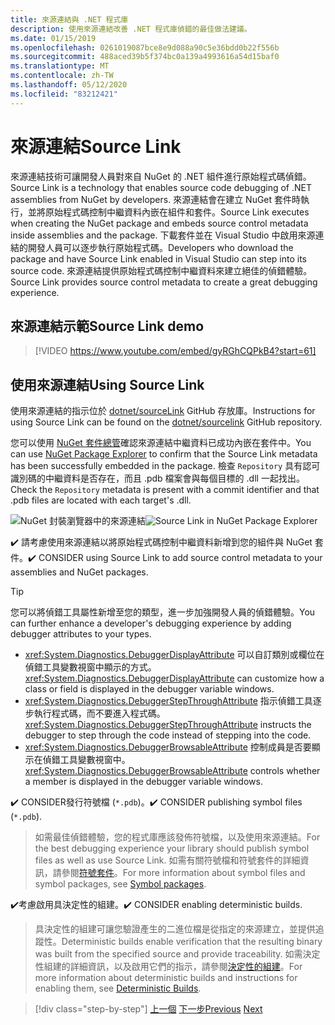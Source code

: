 ```yaml
---
title: 來源連結與 .NET 程式庫
description: 使用來源連結改善 .NET 程式庫偵錯的最佳做法建議。
ms.date: 01/15/2019
ms.openlocfilehash: 0261019087bce8e9d088a90c5e36bdd0b22f556b
ms.sourcegitcommit: 488aced39b5f374bc0a139a4993616a54d15baf0
ms.translationtype: MT
ms.contentlocale: zh-TW
ms.lasthandoff: 05/12/2020
ms.locfileid: "83212421"
---
```

# <a name="source-link"></a><span data-ttu-id="3d780-103">來源連結</span><span class="sxs-lookup"><span data-stu-id="3d780-103">Source Link</span></span>

<span data-ttu-id="3d780-104">來源連結技術可讓開發人員對來自 NuGet 的 .NET 組件進行原始程式碼偵錯。</span><span class="sxs-lookup"><span data-stu-id="3d780-104">Source Link is a technology that enables source code debugging of .NET assemblies from NuGet by developers.</span></span> <span data-ttu-id="3d780-105">來源連結會在建立 NuGet 套件時執行，並將原始程式碼控制中繼資料內嵌在組件和套件。</span><span class="sxs-lookup"><span data-stu-id="3d780-105">Source Link executes when creating the NuGet package and embeds source control metadata inside assemblies and the package.</span></span> <span data-ttu-id="3d780-106">下載套件並在 Visual Studio 中啟用來源連結的開發人員可以逐步執行原始程式碼。</span><span class="sxs-lookup"><span data-stu-id="3d780-106">Developers who download the package and have Source Link enabled in Visual Studio can step into its source code.</span></span> <span data-ttu-id="3d780-107">來源連結提供原始程式碼控制中繼資料來建立絕佳的偵錯體驗。</span><span class="sxs-lookup"><span data-stu-id="3d780-107">Source Link provides source control metadata to create a great debugging experience.</span></span>

## <a name="source-link-demo"></a><span data-ttu-id="3d780-108">來源連結示範</span><span class="sxs-lookup"><span data-stu-id="3d780-108">Source Link demo</span></span>

> [!VIDEO https://www.youtube.com/embed/gyRGhCQPkB4?start=61]

## <a name="using-source-link"></a><span data-ttu-id="3d780-109">使用來源連結</span><span class="sxs-lookup"><span data-stu-id="3d780-109">Using Source Link</span></span>

<span data-ttu-id="3d780-110">使用來源連結的指示位於 [dotnet/sourceLink](https://github.com/dotnet/sourcelink/blob/master/README.md) GitHub 存放庫。</span><span class="sxs-lookup"><span data-stu-id="3d780-110">Instructions for using Source Link can be found on the [dotnet/sourcelink](https://github.com/dotnet/sourcelink/blob/master/README.md) GitHub repository.</span></span>

<span data-ttu-id="3d780-111">您可以使用 [NuGet 套件總管](https://github.com/NuGetPackageExplorer/NuGetPackageExplorer)確認來源連結中繼資料已成功內嵌在套件中。</span><span class="sxs-lookup"><span data-stu-id="3d780-111">You can use [NuGet Package Explorer](https://github.com/NuGetPackageExplorer/NuGetPackageExplorer) to confirm that the Source Link metadata has been successfully embedded in the package.</span></span> <span data-ttu-id="3d780-112">檢查 `Repository` 具有認可識別碼的中繼資料是否存在，而且 .pdb 檔案會與每個目標的 .dll 一起找出。</span><span class="sxs-lookup"><span data-stu-id="3d780-112">Check the `Repository` metadata is present with a commit identifier and that .pdb files are located with each target's .dll.</span></span>

<span data-ttu-id="3d780-113">![NuGet 封裝瀏覽器中的來源連結](./media/sourcelink/nuget-package-explorer-sourcelink.png "NuGet 封裝瀏覽器中的來源連結")</span><span class="sxs-lookup"><span data-stu-id="3d780-113">![Source Link in NuGet Package Explorer](./media/sourcelink/nuget-package-explorer-sourcelink.png "Source Link in NuGet Package Explorer")</span></span>

<span data-ttu-id="3d780-114">✔️ 請考慮使用來源連結以將原始程式碼控制中繼資料新增到您的組件與 NuGet 套件。</span><span class="sxs-lookup"><span data-stu-id="3d780-114">✔️ CONSIDER using Source Link to add source control metadata to your assemblies and NuGet packages.</span></span>

> [!TIP]
> <span data-ttu-id="3d780-115">您可以將偵錯工具屬性新增至您的類型，進一步加強開發人員的偵錯體驗。</span><span class="sxs-lookup"><span data-stu-id="3d780-115">You can further enhance a developer's debugging experience by adding debugger attributes to your types.</span></span>
>
> * <span data-ttu-id="3d780-116"><xref:System.Diagnostics.DebuggerDisplayAttribute> 可以自訂類別或欄位在偵錯工具變數視窗中顯示的方式。</span><span class="sxs-lookup"><span data-stu-id="3d780-116"><xref:System.Diagnostics.DebuggerDisplayAttribute> can customize how a class or field is displayed in the debugger variable windows.</span></span>
> * <span data-ttu-id="3d780-117"><xref:System.Diagnostics.DebuggerStepThroughAttribute> 指示偵錯工具逐步執行程式碼，而不要進入程式碼。</span><span class="sxs-lookup"><span data-stu-id="3d780-117"><xref:System.Diagnostics.DebuggerStepThroughAttribute> instructs the debugger to step through the code instead of stepping into the code.</span></span>
> * <span data-ttu-id="3d780-118"><xref:System.Diagnostics.DebuggerBrowsableAttribute> 控制成員是否要顯示在偵錯工具變數視窗中。</span><span class="sxs-lookup"><span data-stu-id="3d780-118"><xref:System.Diagnostics.DebuggerBrowsableAttribute> controls whether a member is displayed in the debugger variable windows.</span></span>

<span data-ttu-id="3d780-119">✔️ CONSIDER發行符號檔 (`*.pdb`)。</span><span class="sxs-lookup"><span data-stu-id="3d780-119">✔️ CONSIDER publishing symbol files (`*.pdb`).</span></span>

> <span data-ttu-id="3d780-120">如需最佳偵錯體驗，您的程式庫應該發佈符號檔，以及使用來源連結。</span><span class="sxs-lookup"><span data-stu-id="3d780-120">For the best debugging experience your library should publish symbol files as well as use Source Link.</span></span> <span data-ttu-id="3d780-121">如需有關符號檔和符號套件的詳細資訊，請參閱[符號套件](./nuget.md#symbol-packages)。</span><span class="sxs-lookup"><span data-stu-id="3d780-121">For more information about symbol files and symbol packages, see [Symbol packages](./nuget.md#symbol-packages).</span></span>

<span data-ttu-id="3d780-122">✔️考慮啟用具決定性的組建。</span><span class="sxs-lookup"><span data-stu-id="3d780-122">✔️ CONSIDER enabling deterministic builds.</span></span>

> <span data-ttu-id="3d780-123">具決定性的組建可讓您驗證產生的二進位檔是從指定的來源建立，並提供追蹤性。</span><span class="sxs-lookup"><span data-stu-id="3d780-123">Deterministic builds enable verification that the resulting binary was built from the specified source and provide traceability.</span></span> <span data-ttu-id="3d780-124">如需決定性組建的詳細資訊，以及啟用它們的指示，請參閱[決定性的組建](https://github.com/clairernovotny/DeterministicBuilds)。</span><span class="sxs-lookup"><span data-stu-id="3d780-124">For more information about deterministic builds and instructions for enabling them, see [Deterministic Builds](https://github.com/clairernovotny/DeterministicBuilds).</span></span>

>[!div class="step-by-step"]
><span data-ttu-id="3d780-125">[上一個](dependencies.md) 
>[下一步](publish-nuget-package.md)</span><span class="sxs-lookup"><span data-stu-id="3d780-125">[Previous](dependencies.md)
[Next](publish-nuget-package.md)</span></span>
